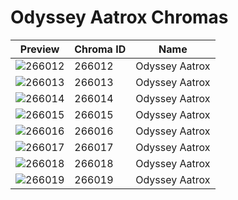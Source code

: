 # Odyssey Aatrox Chromas

| Preview | Chroma ID | Name |
|---------|-----------|------|
| ![266012](https://raw.communitydragon.org/latest/plugins/rcp-be-lol-game-data/global/default/v1/champion-chroma-images/266/266012.png) | 266012 | Odyssey Aatrox |
| ![266013](https://raw.communitydragon.org/latest/plugins/rcp-be-lol-game-data/global/default/v1/champion-chroma-images/266/266013.png) | 266013 | Odyssey Aatrox |
| ![266014](https://raw.communitydragon.org/latest/plugins/rcp-be-lol-game-data/global/default/v1/champion-chroma-images/266/266014.png) | 266014 | Odyssey Aatrox |
| ![266015](https://raw.communitydragon.org/latest/plugins/rcp-be-lol-game-data/global/default/v1/champion-chroma-images/266/266015.png) | 266015 | Odyssey Aatrox |
| ![266016](https://raw.communitydragon.org/latest/plugins/rcp-be-lol-game-data/global/default/v1/champion-chroma-images/266/266016.png) | 266016 | Odyssey Aatrox |
| ![266017](https://raw.communitydragon.org/latest/plugins/rcp-be-lol-game-data/global/default/v1/champion-chroma-images/266/266017.png) | 266017 | Odyssey Aatrox |
| ![266018](https://raw.communitydragon.org/latest/plugins/rcp-be-lol-game-data/global/default/v1/champion-chroma-images/266/266018.png) | 266018 | Odyssey Aatrox |
| ![266019](https://raw.communitydragon.org/latest/plugins/rcp-be-lol-game-data/global/default/v1/champion-chroma-images/266/266019.png) | 266019 | Odyssey Aatrox |